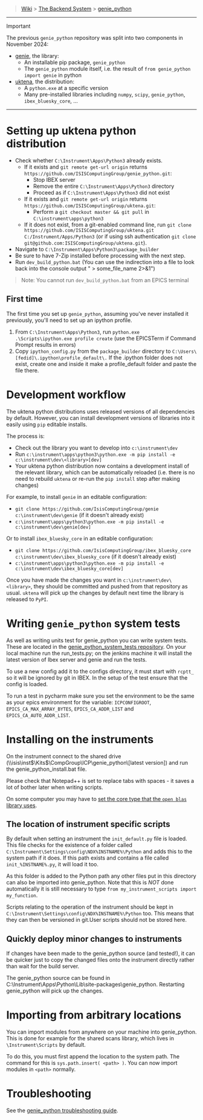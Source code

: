 > [Wiki](Home) > [The Backend System](The-Backend-System) > [genie_python](Building-and-installing-genie_python)

---

> [!IMPORTANT]
>
> The previous `genie_python` repository was split into two components in November 2024: 
> - [genie](https://github.com/ISISComputingGroup/genie), the library:
>   * An installable pip package, `genie_python`
>   * The `genie_python` module itself, i.e. the result of `from genie_python import genie` in python
> - [uktena](https://github.com/ISISComputingGroup/uktena), the distribution:
>   * A `python.exe` at a specific version
>   * Many pre-installed libraries including `numpy`, `scipy`, `genie_python`, `ibex_bluesky_core`, ...

---

# Setting up uktena python distribution

- Check whether `C:\Instrument\Apps\Python3` already exists.
  * If it exists and `git remote get-url origin` returns `https://github.com/ISISComputingGroup/genie_python.git`:
    * Stop IBEX server
    * Remove the entire `C:\Instrument\Apps\Python3` directory
    * Proceed as if `C:\Instrument\Apps\Python3` did not exist
  * If it exists and `git remote get-url origin` returns `https://github.com/ISISComputingGroup/uktena.git`:
    * Perform a `git checkout master && git pull` in `C:\instrument\apps\python3`
  * If it does not exist, from a git-enabled command line, run `git clone https://github.com/ISISComputingGroup/uktena.git C:/Instrument/Apps/Python3` (or if using ssh authentication `git clone git@github.com:ISISComputingGroup/uktena.git`).
- Navigate to `C:\Instrument\Apps\Python3\package_builder`
- Be sure to have 7-Zip installed before processing with the next step.
- Run `dev_build_python.bat` (You can use the indirection into a file to look back into the console output " > some_file_name  2>&1")

> Note: You cannot run `dev_build_python.bat` from an EPICS terminal

## First time

The first time you set up `genie_python`, assuming you've never installed it previously, you'll need to set up an ipython profile. 

1. From `C:\Instrument\Apps\Python3`, run `python.exe .\Scripts\ipython.exe profile create` (use the EPICSTerm if Command Prompt results in errors) 
1. Copy `ipython_config.py` from the `package_builder` directory to `C:\Users\[fedid]\.ipython\profile_default\.` If the .ipython folder does not exist, create one and inside it make a profile_default folder and paste the file there.


# Development workflow

The uktena python distributions uses released versions of all dependencies by default. However, you can install development versions of libraries into it easily using `pip` editable installs.

The process is:
- Check out the library you want to develop into `c:\instrument\dev`
- Run `c:\instrument\apps\python3\python.exe -m pip install -e c:\instrument\dev\<library>[dev]`
- Your uktena python distribution now contains a development install of the relevant library, which can be automatically reloaded (i.e. there is no need to rebuild `uktena` or re-run the `pip install` step after making changes)

For example, to install `genie` in an editable configuration:
- `git clone https://github.com/IsisComputingGroup/genie c:\instrument\dev\genie` (if it doesn't already exist)
- `c:\instrument\apps\python3\python.exe -m pip install -e c:\instrument\dev\genie[dev]`

Or to install `ibex_bluesky_core` in an editable configuration:
- `git clone https://github.com/IsisComputingGroup/ibex_bluesky_core c:\instrument\dev\ibex_bluesky_core` (if it doesn't already exist)
- `c:\instrument\apps\python3\python.exe -m pip install -e c:\instrument\dev\ibex_bluesky_core[dev]`

Once you have made the changes you want in `c:\instrument\dev\<library>`, they should be committed and pushed from that repository as usual. `uktena` will pick up the changes by default next time the library is released to `PyPI`.

# Writing `genie_python` system tests

As well as writing units test for genie_python you can write system tests. These are located in the [genie_python_system_tests repository]( https://github.com/ISISComputingGroup/genie_python_system_tests). On your local machine run the run_tests.py; on the jenkins machine it will install the latest version of Ibex server and genie and run the tests.

To use a new config add it to the configs directory, it must start with `rcptt_` so it will be ignored by git in IBEX. In the setup of the test ensure that the config is loaded. 

To run a test in pycharm make sure you set the environment to be the same as your epics environment for the variable: `ICPCONFIGROOT`, `EPICS_CA_MAX_ARRAY_BYTES`, `EPICS_CA_ADDR_LIST` and `EPICS_CA_AUTO_ADDR_LIST`.

# Installing on the instruments

On the instrument connect to the shared drive (\\\\isis\inst$\Kits$\CompGroup\ICP\genie_python\\[latest version]) and run the genie_python_install.bat file.

Please check that Notepad++ is set to replace tabs with spaces - it saves a lot of bother later when writing scripts.

On some computer you may have to [set the core type that the `open blas` library uses](genie_python-Troubleshooting#genie_python-rashes-on-start-underlying-python-works-but-fails-on-import-numpy).

## The location of instrument specific scripts

By default when setting an instrument the `init_default.py` file is loaded. This file checks for the existence of a folder called `C:\Instrument\Settings\config\NDX%INSTNAME%\Python` and adds this to the system path if it does. If this path exists and contains a file called `init_%INSTNAME%.py`, it will load it too.

As this folder is added to the Python path any other files put in this directory can also be imported into genie_python. Note that this is *NOT* done automatically it is still necessary to type `from my_instrument_scripts import my_function`.

Scripts relating to the operation of the instrument should be kept in `C:\Instrument\Settings\config\NDX%INSTNAME%\Python` too. This means that they can then be versioned in git.User scripts should not be stored here.

## Quickly deploy minor changes to instruments

If changes have been made to the genie_python source (and tested!), it can be quicker just to copy the changed files onto the instrument directly rather than wait for the build server.

The genie_python source can be found in C:\Instrument\Apps\Python\Lib\site-packages\genie_python.
Restarting genie_python will pick up the changes.

# Importing from arbitrary locations

You can import modules from anywhere on your machine into genie_python. This is done for example for the shared scans library, which lives in `\Instrument\Scripts` by default. 

To do this, you must first append the location to the system path. The command for this is `sys.path.insert( <path> )`. You can now import modules in `<path>` normally.


# Troubleshooting

See the [genie_python troubleshooting guide](genie_python-Troubleshooting).
